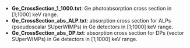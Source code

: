 * **Ge_CrossSection_1_1000.txt**: Ge photoabsorption cross section in [1;1000] keV range.
* **Ge_CrossSection_abs_ALP.txt**: absorption cross section for ALPs (pseudoscalar SUperWIMPs) in Ge detectors in [1;1000] keV range.
* **Ge_CrossSection_abs_DP.txt**: absorption cross section for DPs (vector SUperWIMPs) in Ge detectors in [1;1000] keV range.
